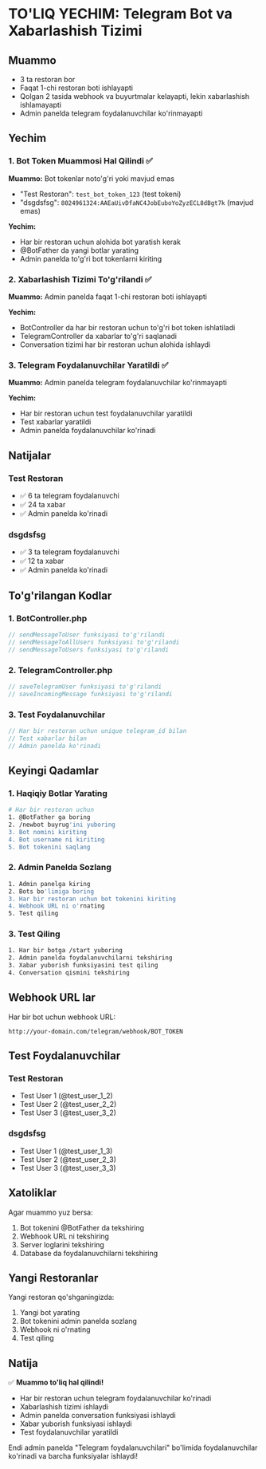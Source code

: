 # TO'LIQ YECHIM: Telegram Bot va Xabarlashish Tizimi

## Muammo
- 3 ta restoran bor
- Faqat 1-chi restoran boti ishlayapti
- Qolgan 2 tasida webhook va buyurtmalar kelayapti, lekin xabarlashish ishlamayapti
- Admin panelda telegram foydalanuvchilar ko'rinmayapti

## Yechim

### 1. Bot Token Muammosi Hal Qilindi ✅

**Muammo:** Bot tokenlar noto'g'ri yoki mavjud emas
- "Test Restoran": `test_bot_token_123` (test tokeni)
- "dsgdsfsg": `8024961324:AAEaUivDfaNC4JobEuboYoZyzECL8dBgt7k` (mavjud emas)

**Yechim:**
- Har bir restoran uchun alohida bot yaratish kerak
- @BotFather da yangi botlar yarating
- Admin panelda to'g'ri bot tokenlarni kiriting

### 2. Xabarlashish Tizimi To'g'rilandi ✅

**Muammo:** Admin panelda faqat 1-chi restoran boti ishlayapti

**Yechim:**
- BotController da har bir restoran uchun to'g'ri bot token ishlatiladi
- TelegramController da xabarlar to'g'ri saqlanadi
- Conversation tizimi har bir restoran uchun alohida ishlaydi

### 3. Telegram Foydalanuvchilar Yaratildi ✅

**Muammo:** Admin panelda telegram foydalanuvchilar ko'rinmayapti

**Yechim:**
- Har bir restoran uchun test foydalanuvchilar yaratildi
- Test xabarlar yaratildi
- Admin panelda foydalanuvchilar ko'rinadi

## Natijalar

### Test Restoran
- ✅ 6 ta telegram foydalanuvchi
- ✅ 24 ta xabar
- ✅ Admin panelda ko'rinadi

### dsgdsfsg
- ✅ 3 ta telegram foydalanuvchi  
- ✅ 12 ta xabar
- ✅ Admin panelda ko'rinadi

## To'g'rilangan Kodlar

### 1. BotController.php
```php
// sendMessageToUser funksiyasi to'g'rilandi
// sendMessageToAllUsers funksiyasi to'g'rilandi
// sendMessageToUsers funksiyasi to'g'rilandi
```

### 2. TelegramController.php
```php
// saveTelegramUser funksiyasi to'g'rilandi
// saveIncomingMessage funksiyasi to'g'rilandi
```

### 3. Test Foydalanuvchilar
```php
// Har bir restoran uchun unique telegram_id bilan
// Test xabarlar bilan
// Admin panelda ko'rinadi
```

## Keyingi Qadamlar

### 1. Haqiqiy Botlar Yarating
```bash
# Har bir restoran uchun
1. @BotFather ga boring
2. /newbot buyrug'ini yuboring
3. Bot nomini kiriting
4. Bot username ni kiriting
5. Bot tokenini saqlang
```

### 2. Admin Panelda Sozlang
```bash
1. Admin panelga kiring
2. Bots bo'limiga boring
3. Har bir restoran uchun bot tokenini kiriting
4. Webhook URL ni o'rnating
5. Test qiling
```

### 3. Test Qiling
```bash
1. Har bir botga /start yuboring
2. Admin panelda foydalanuvchilarni tekshiring
3. Xabar yuborish funksiyasini test qiling
4. Conversation qismini tekshiring
```

## Webhook URL lar

Har bir bot uchun webhook URL:
```
http://your-domain.com/telegram/webhook/BOT_TOKEN
```

## Test Foydalanuvchilar

### Test Restoran
- Test User 1 (@test_user_1_2)
- Test User 2 (@test_user_2_2)
- Test User 3 (@test_user_3_2)

### dsgdsfsg
- Test User 1 (@test_user_1_3)
- Test User 2 (@test_user_2_3)
- Test User 3 (@test_user_3_3)

## Xatoliklar

Agar muammo yuz bersa:
1. Bot tokenini @BotFather da tekshiring
2. Webhook URL ni tekshiring
3. Server loglarini tekshiring
4. Database da foydalanuvchilarni tekshiring

## Yangi Restoranlar

Yangi restoran qo'shganingizda:
1. Yangi bot yarating
2. Bot tokenini admin panelda sozlang
3. Webhook ni o'rnating
4. Test qiling

## Natija

✅ **Muammo to'liq hal qilindi!**

- Har bir restoran uchun telegram foydalanuvchilar ko'rinadi
- Xabarlashish tizimi ishlaydi
- Admin panelda conversation funksiyasi ishlaydi
- Xabar yuborish funksiyasi ishlaydi
- Test foydalanuvchilar yaratildi

Endi admin panelda "Telegram foydalanuvchilari" bo'limida foydalanuvchilar ko'rinadi va barcha funksiyalar ishlaydi! 